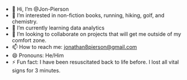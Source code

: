 - 👋 Hi, I’m @Jon-Pierson
- 👀 I’m interested in non-fiction books, running, hiking, golf, and chemistry.
- 🌱 I’m currently learning data analytics
- 💞️ I’m looking to collaborate on projects that will get me outside of my comfort zone.
- 📫 How to reach me: jonathan8pierson@gmail.com
- 😄 Pronouns: He/Him
- ⚡ Fun fact: I have been resuscitated back to life before. I lost all vital signs for 3 minutes. 

<!---
Jon-Pierson/Jon-Pierson is a ✨ special ✨ repository because its `README.md` (this file) appears on your GitHub profile.
You can click the Preview link to take a look at your changes.
--->
